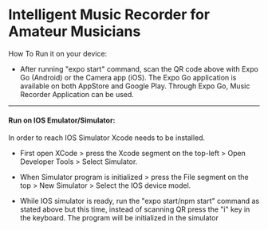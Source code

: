 # Intelligent Music Recorder for Amateur Musicians


How To Run it on your device: 
- After running "expo start" command, scan the QR code above with Expo Go (Android) or the Camera app (iOS). The Expo Go application is available on both AppStore and Google Play. Through Expo Go, Music Recorder Application can be used.

---

#### Run on IOS Emulator/Simulator:

In order to reach IOS Simulator Xcode needs to be installed.

- First open XCode > press the Xcode segment on the top-left > Open Developer Tools > Select Simulator.

- When Simulator program is initialized > press the File segment on the top > New Simulator > Select the IOS device model.

- While IOS simulator is ready, run the "expo start/npm start" command as stated above but this time, instead of scanning QR press the "i" key in the keyboard. The program will be initialized in the simulator


